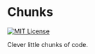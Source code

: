 # Chunks

[![MIT License](https://img.shields.io/badge/License-MIT-blue.svg)](https://github.com/nickolashkraus/chunks/blob/master/LICENSE)

Clever little chunks of code.
